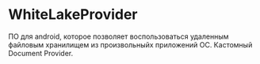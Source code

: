 # WhiteLakeProvider
ПО для android, которое позволяет воспользоваться удаленным файловым хранилищем из произвольныйх приложений ОС. Кастомный Document Provider.
